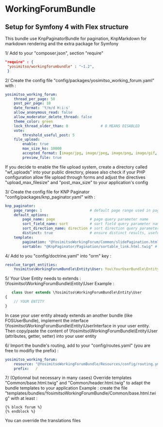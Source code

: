 WorkingForumBundle
==================

Setup for Symfony 4 with Flex structure
------------------

This bundle use KnpPaginatorBundle for pagination, KnpMarkdown for markdown rendering and the extra package for Symfony

1/ Add to your "composer.json", section "require"
````json
"require" : {
 "yosimitso/workingforumbundle" : "~1.2",
 }
````

2/ Create the config file "config/packages/yosimitso_working_forum.yaml" with :

````yml
yosimitso_working_forum:
    thread_per_page: 50
    post_per_page: 10
    date_format: 'Y/m/d H:i:s'
    allow_anonymous_read: false
    allow_moderator_delete_thread: false
    theme_color: green
    lock_thread_older_than: 0               # 0 MEANS DISABLED 
    vote:
        threshold_useful_post: 5
    file_upload:
        enable: true
        max_size_ko: 10000
        accepted_format: [image/jpg, image/jpeg, image/png, image/gif, image/tiff, application/pdf]
        preview_file: true    
````
If you decide to enable the file upload system, create a directory called "wf_uploads" into your public directory,
please also check if your PHP configuration allow file upload through forms and adjust the directives "upload_max_filesize" and "post_max_size" to your application's config

3/ Create the config file for KNP Paginator "config/packages/knp_paginator.yaml" with :
````yml
knp_paginator:
    page_range: 1                      # default page range used in pagination control
    default_options:
        page_name: page                # page query parameter name
        sort_field_name: sort          # sort field query parameter name
        sort_direction_name: direction # sort direction query parameter name
        distinct: true                 # ensure distinct results, useful when ORM queries are using GROUP BY statements
    template:
        pagination: "@YosimitsoWorkingForum/Common/slidePagination.html.twig"     # sliding pagination controls template
        sortable: "@KnpPaginator/Pagination/sortable_link.html.twig" # sort link template
````

4/ Add to you "config/doctrine.yaml" into "orm" key :
````yml
resolve_target_entities:
    Yosimitso\WorkingForumBundle\Entity\User: You\YourUserBundle\Entity\YourUser
````

5/ Your User Entity needs to extends : \Yosimitso\WorkingForumBundle\Entity\User
Example :
````php
   class User extends \Yosimitso\WorkingForumBundle\Entity\User
{
    // YOUR ENTITY
}
````
In case your user entity already extends an another bundle (like FOSUserBundle), implement the interface \Yosimitso\WorkingForumBundle\Entity\UserInterface
in your user entity. Then copy/paste the content of \Yosimitso\WorkingForumBundle\Entity\User (attributes, getter, setter) into your user entity

6/ Import the bundle's routing, add to your "config/routes.yaml" (you are free to modifiy the prefix) :
````yml
yosimitso_working_forum:
    resource: "@YosimitsoWorkingForumBundle/Resources/config/routing.yml"
    prefix:   /
````    

7/ (Optionnal but necessary in many cases)
Override templates "Common/base.html.twig" and "Common/header.html.twig" to adapt the bundle templates to your application
Example : create the file "templates/bundles/YosimitsoWorkingForumBundle/Common/base.html.twig" with at least :
````twig
{% block forum %}
{% endblock %}
````

You can override the translations files

